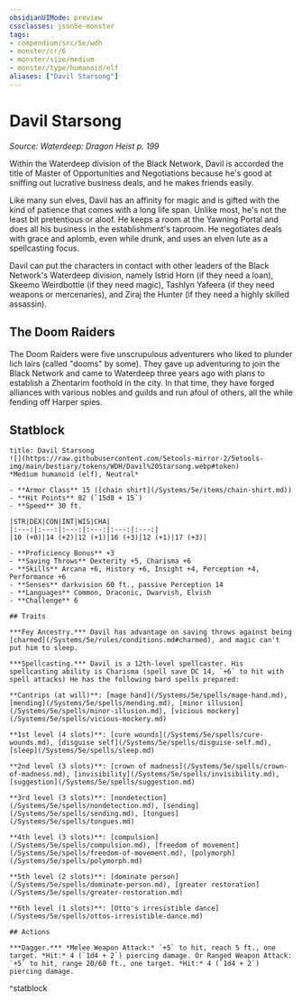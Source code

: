 ```yaml
---
obsidianUIMode: preview
cssclasses: json5e-monster
tags:
- compendium/src/5e/wdh
- monster/cr/6
- monster/size/medium
- monster/type/humanoid/elf
aliases: ["Davil Starsong"]
---
```

# Davil Starsong
*Source: Waterdeep: Dragon Heist p. 199*  

Within the Waterdeep division of the Black Network, Davil is accorded the title of Master of Opportunities and Negotiations because he's good at sniffing out lucrative business deals, and he makes friends easily.

Like many sun elves, Davil has an affinity for magic and is gifted with the kind of patience that comes with a long life span. Unlike most, he's not the least bit pretentious or aloof. He keeps a room at the Yawning Portal and does all his business in the establishment's taproom. He negotiates deals with grace and aplomb, even while drunk, and uses an elven lute as a spellcasting focus.

Davil can put the characters in contact with other leaders of the Black Network's Waterdeep division, namely Istrid Horn (if they need a loan), Skeemo Weirdbottle (if they need magic), Tashlyn Yafeera (if they need weapons or mercenaries), and Ziraj the Hunter (if they need a highly skilled assassin).

## The Doom Raiders

The Doom Raiders were five unscrupulous adventurers who liked to plunder lich lairs (called "dooms" by some). They gave up adventuring to join the Black Network and came to Waterdeep three years ago with plans to establish a Zhentarim foothold in the city. In that time, they have forged alliances with various nobles and guilds and run afoul of others, all the while fending off Harper spies.

## Statblock

```ad-statblock
title: Davil Starsong
![](https://raw.githubusercontent.com/5etools-mirror-2/5etools-img/main/bestiary/tokens/WDH/Davil%20Starsong.webp#token)
*Medium humanoid (elf), Neutral*

- **Armor Class** 15 ([chain shirt](/Systems/5e/items/chain-shirt.md))
- **Hit Points** 82 (`15d8 + 15`)
- **Speed** 30 ft.

|STR|DEX|CON|INT|WIS|CHA|
|:---:|:---:|:---:|:---:|:---:|:---:|
|10 (+0)|14 (+2)|12 (+1)|16 (+3)|12 (+1)|17 (+3)|

- **Proficiency Bonus** +3
- **Saving Throws** Dexterity +5, Charisma +6
- **Skills** Arcana +6, History +6, Insight +4, Perception +4, Performance +6
- **Senses** darkvision 60 ft., passive Perception 14
- **Languages** Common, Draconic, Dwarvish, Elvish
- **Challenge** 6

## Traits

***Fey Ancestry.*** Davil has advantage on saving throws against being [charmed](/Systems/5e/rules/conditions.md#charmed), and magic can't put him to sleep.

***Spellcasting.*** Davil is a 12th-level spellcaster. His spellcasting ability is Charisma (spell save DC 14, `+6` to hit with spell attacks) He has the following bard spells prepared:

**Cantrips (at will)**: [mage hand](/Systems/5e/spells/mage-hand.md), [mending](/Systems/5e/spells/mending.md), [minor illusion](/Systems/5e/spells/minor-illusion.md), [vicious mockery](/Systems/5e/spells/vicious-mockery.md)

**1st level (4 slots)**: [cure wounds](/Systems/5e/spells/cure-wounds.md), [disguise self](/Systems/5e/spells/disguise-self.md), [sleep](/Systems/5e/spells/sleep.md)

**2nd level (3 slots)**: [crown of madness](/Systems/5e/spells/crown-of-madness.md), [invisibility](/Systems/5e/spells/invisibility.md), [suggestion](/Systems/5e/spells/suggestion.md)

**3rd level (3 slots)**: [nondetection](/Systems/5e/spells/nondetection.md), [sending](/Systems/5e/spells/sending.md), [tongues](/Systems/5e/spells/tongues.md)

**4th level (3 slots)**: [compulsion](/Systems/5e/spells/compulsion.md), [freedom of movement](/Systems/5e/spells/freedom-of-movement.md), [polymorph](/Systems/5e/spells/polymorph.md)

**5th level (2 slots)**: [dominate person](/Systems/5e/spells/dominate-person.md), [greater restoration](/Systems/5e/spells/greater-restoration.md)

**6th level (1 slots)**: [Otto's irresistible dance](/Systems/5e/spells/ottos-irresistible-dance.md)

## Actions

***Dagger.*** *Melee Weapon Attack:* `+5` to hit, reach 5 ft., one target. *Hit:* 4 (`1d4 + 2`) piercing damage. Or Ranged Weapon Attack: `+5` to hit, range 20/60 ft., one target. *Hit:* 4 (`1d4 + 2`) piercing damage.
```
^statblock